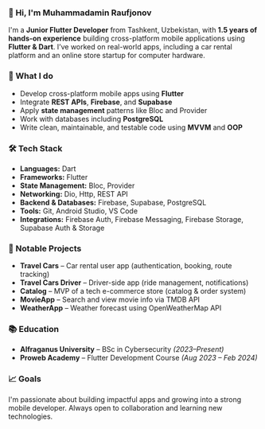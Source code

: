 
### 👋 Hi, I'm Muhammadamin Raufjonov

I'm a **Junior Flutter Developer** from Tashkent, Uzbekistan, with **1.5 years of hands-on experience** building cross-platform mobile applications using **Flutter & Dart**. I’ve worked on real-world apps, including a car rental platform and an online store startup for computer hardware.

### 🚀 What I do

* Develop cross-platform mobile apps using **Flutter**
* Integrate **REST APIs**, **Firebase**, and **Supabase**
* Apply **state management** patterns like Bloc and Provider
* Work with databases including **PostgreSQL**
* Write clean, maintainable, and testable code using **MVVM** and **OOP**

### 🛠️ Tech Stack

* **Languages:** Dart
* **Frameworks:** Flutter
* **State Management:** Bloc, Provider
* **Networking:** Dio, Http, REST API
* **Backend & Databases:** Firebase, Supabase, PostgreSQL
* **Tools:** Git, Android Studio, VS Code
* **Integrations:** Firebase Auth, Firebase Messaging, Firebase Storage, Supabase Auth & Storage

### 📱 Notable Projects

* **Travel Cars** – Car rental user app (authentication, booking, route tracking)
* **Travel Cars Driver** – Driver-side app (ride management, notifications)
* **Catalog** – MVP of a tech e-commerce store (catalog & order system)
* **MovieApp** – Search and view movie info via TMDB API
* **WeatherApp** – Weather forecast using OpenWeatherMap API

### 📚 Education

* **Alfraganus University** – BSc in Cybersecurity *(2023–Present)*
* **Proweb Academy** – Flutter Development Course *(Aug 2023 – Feb 2024)*

### 📈 Goals

I'm passionate about building impactful apps and growing into a strong mobile developer. Always open to collaboration and learning new technologies.

